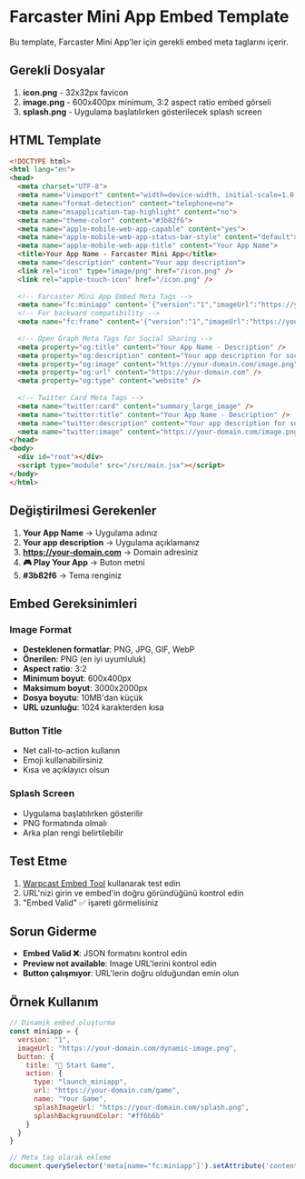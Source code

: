 # Farcaster Mini App Embed Template

Bu template, Farcaster Mini App'ler için gerekli embed meta taglarını içerir.

## Gerekli Dosyalar

1. **icon.png** - 32x32px favicon
2. **image.png** - 600x400px minimum, 3:2 aspect ratio embed görseli
3. **splash.png** - Uygulama başlatılırken gösterilecek splash screen

## HTML Template

```html
<!DOCTYPE html>
<html lang="en">
<head>
  <meta charset="UTF-8">
  <meta name="viewport" content="width=device-width, initial-scale=1.0, maximum-scale=1.0, user-scalable=0, viewport-fit=cover">
  <meta name="format-detection" content="telephone=no">
  <meta name="msapplication-tap-highlight" content="no">
  <meta name="theme-color" content="#3b82f6">
  <meta name="apple-mobile-web-app-capable" content="yes">
  <meta name="apple-mobile-web-app-status-bar-style" content="default">
  <meta name="apple-mobile-web-app-title" content="Your App Name">
  <title>Your App Name - Farcaster Mini App</title>
  <meta name="description" content="Your app description">
  <link rel="icon" type="image/png" href="/icon.png" />
  <link rel="apple-touch-icon" href="/icon.png" />
  
  <!-- Farcaster Mini App Embed Meta Tags -->
  <meta name="fc:miniapp" content='{"version":"1","imageUrl":"https://your-domain.com/image.png","button":{"title":"🎮 Play Your App","action":{"type":"launch_miniapp","url":"https://your-domain.com","name":"Your App Name","splashImageUrl":"https://your-domain.com/splash.png","splashBackgroundColor":"#3b82f6"}}}' />
  <!-- For backward compatibility -->
  <meta name="fc:frame" content='{"version":"1","imageUrl":"https://your-domain.com/image.png","button":{"title":"🎮 Play Your App","action":{"type":"launch_frame","url":"https://your-domain.com","name":"Your App Name","splashImageUrl":"https://your-domain.com/splash.png","splashBackgroundColor":"#3b82f6"}}}' />
  
  <!-- Open Graph Meta Tags for Social Sharing -->
  <meta property="og:title" content="Your App Name - Description" />
  <meta property="og:description" content="Your app description for social sharing" />
  <meta property="og:image" content="https://your-domain.com/image.png" />
  <meta property="og:url" content="https://your-domain.com" />
  <meta property="og:type" content="website" />
  
  <!-- Twitter Card Meta Tags -->
  <meta name="twitter:card" content="summary_large_image" />
  <meta name="twitter:title" content="Your App Name - Description" />
  <meta name="twitter:description" content="Your app description for social sharing" />
  <meta name="twitter:image" content="https://your-domain.com/image.png" />
</head>
<body>
  <div id="root"></div>
  <script type="module" src="/src/main.jsx"></script>
</body>
</html>
```

## Değiştirilmesi Gerekenler

1. **Your App Name** → Uygulama adınız
2. **Your app description** → Uygulama açıklamanız
3. **https://your-domain.com** → Domain adresiniz
4. **🎮 Play Your App** → Buton metni
5. **#3b82f6** → Tema renginiz

## Embed Gereksinimleri

### Image Format
- **Desteklenen formatlar**: PNG, JPG, GIF, WebP
- **Önerilen**: PNG (en iyi uyumluluk)
- **Aspect ratio**: 3:2
- **Minimum boyut**: 600x400px
- **Maksimum boyut**: 3000x2000px
- **Dosya boyutu**: 10MB'dan küçük
- **URL uzunluğu**: 1024 karakterden kısa

### Button Title
- Net call-to-action kullanın
- Emoji kullanabilirsiniz
- Kısa ve açıklayıcı olsun

### Splash Screen
- Uygulama başlatılırken gösterilir
- PNG formatında olmalı
- Arka plan rengi belirtilebilir

## Test Etme

1. [Warpcast Embed Tool](https://warpcast.com/~/developers/embeds) kullanarak test edin
2. URL'nizi girin ve embed'in doğru göründüğünü kontrol edin
3. "Embed Valid" ✅ işareti görmelisiniz

## Sorun Giderme

- **Embed Valid ❌**: JSON formatını kontrol edin
- **Preview not available**: Image URL'lerini kontrol edin
- **Button çalışmıyor**: URL'lerin doğru olduğundan emin olun

## Örnek Kullanım

```javascript
// Dinamik embed oluşturma
const miniapp = {
  version: "1",
  imageUrl: "https://your-domain.com/dynamic-image.png",
  button: {
    title: "🚀 Start Game",
    action: {
      type: "launch_miniapp",
      url: "https://your-domain.com/game",
      name: "Your Game",
      splashImageUrl: "https://your-domain.com/splash.png",
      splashBackgroundColor: "#ff6b6b"
    }
  }
}

// Meta tag olarak ekleme
document.querySelector('meta[name="fc:miniapp"]').setAttribute('content', JSON.stringify(miniapp));
```
